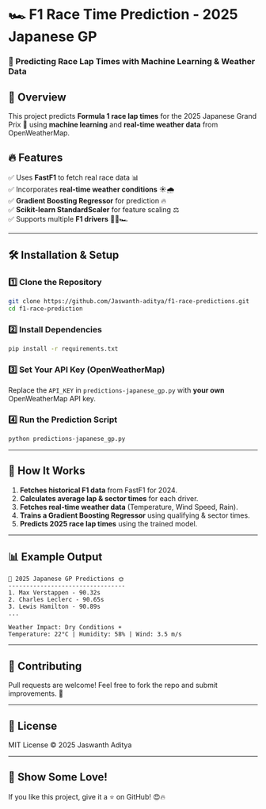 # 🏎️ F1 Race Time Prediction - 2025 Japanese GP

### 🚀 Predicting Race Lap Times with Machine Learning & Weather Data

## 📌 Overview
This project predicts **Formula 1 race lap times** for the 2025 Japanese Grand Prix 🏁 using **machine learning** and **real-time weather data** from OpenWeatherMap.

## 🔥 Features
✅ Uses **FastF1** to fetch real race data 📊  
✅ Incorporates **real-time weather conditions** ☀️🌧️  
✅ **Gradient Boosting Regressor** for prediction 🔥  
✅ **Scikit-learn StandardScaler** for feature scaling ⚖️  
✅ Supports multiple **F1 drivers** 👨‍🔧🏎️  

---

## 🛠️ Installation & Setup
### 1️⃣ Clone the Repository
```sh
git clone https://github.com/Jaswanth-aditya/f1-race-predictions.git
cd f1-race-prediction
```
### 2️⃣ Install Dependencies
```sh
pip install -r requirements.txt
```
### 3️⃣ Set Your API Key (OpenWeatherMap)
Replace the `API_KEY` in `predictions-japanese_gp.py` with **your own** OpenWeatherMap API key.

### 4️⃣ Run the Prediction Script
```sh
python predictions-japanese_gp.py
```

---

## 🧠 How It Works
1. **Fetches historical F1 data** from FastF1 for 2024.
2. **Calculates average lap & sector times** for each driver.
3. **Fetches real-time weather data** (Temperature, Wind Speed, Rain).
4. **Trains a Gradient Boosting Regressor** using qualifying & sector times.
5. **Predicts 2025 race lap times** using the trained model.

---

## 📊 Example Output
```
🏁 2025 Japanese GP Predictions 🌞
---------------------------------
1. Max Verstappen - 90.32s
2. Charles Leclerc - 90.65s
3. Lewis Hamilton - 90.89s
...

Weather Impact: Dry Conditions ☀️
Temperature: 22°C | Humidity: 58% | Wind: 3.5 m/s
```

---

## 🤝 Contributing
Pull requests are welcome! Feel free to fork the repo and submit improvements. 🚀

---

## 📜 License
MIT License © 2025 Jaswanth Aditya

---

## 🌟 Show Some Love!
If you like this project, give it a ⭐ on GitHub! 😍🔥

